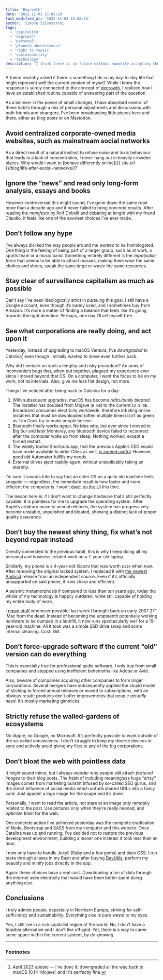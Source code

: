 ```yaml
---
title: 'Degrowth'
date: '2022-11-03 15:02:20'
last_modified_at: '2022-11-03 15:02:24'
author: 'Simone Silvestroni'
tags:
  - 'capitalism'
  - 'degrowth'
  - 'personal'
  - 'planned obsolescence'
  - 'right to repair'
  - 'sustainability'
  - 'technology'
description: 'I think there is no future without humanity accepting the fact that we need to face degrowth as a proper voluntary choice.'
---
```

A friend recently asked if there is something I do in my day-to-day life that might represent well the current version of myself. While I knew the response is surely connected to the concept of [degrowth](https://en.wikipedia.org/wiki/Degrowth), I realized how I have an established routine capable of answering part of the question.

As a believer in the power of small changes, I have absorbed several of these habits through a mix of personal adjustments and discussions with both friends and strangers. I’ve been broadcasting little pieces here and there, either as blog posts or on Mastodon.

## Avoid centralized corporate-owned media websites, such as mainstream social networks

As a direct result of a natural instinct to refuse noise and toxic behaviour that leads to a lack of concentration, I never hang out in heavily crowded places. Why would I want to [behave differently online]({{ site.url }}/blog/life-after-social-networks/)?

## Ignore the “news” and read only long-form analysis, essays and books

However controversial this might sound, I’ve gone down the same road more than a decade ago and it never failed to bring concrete results. After reading the [*manifesto* by Rolf Dobelli](https://www.amazon.com/gp/product/B07SD5TPP1/ref=x_gr_bb_amazon) and debating at length with my friend Claudio, it feels like one of the savviest choices I’ve ever made.

## Don’t follow any hype

I’ve always disliked the way people around me *wanted* to be homologated. One thing is the feeling of being part of a larger group, such as at work, a sports team or a music band. Something entirely different is the *impalpable force* that seems to be able to attract masses, making them wear the same clothes and shoes, speak the same *lingo* or waste the same resources.

## Stay clear of surveillance capitalism as much as possible

Can’t say I’ve been ideologically strict in pursuing this goal. I still have a Google account, even though it’s barely used, and I sometimes buy from Amazon. It’s more a matter of finding a balance that feels like it’s going towards the right direction. Perhaps, one day I’ll set myself free.

## See what corporations are really doing, and act upon it

Yesterday, instead of upgrading to macOS Ventura, I’ve *downgraded* to Catalina[^1]&nbsp;even though I initially wanted to move even further back.

Why did I embark on such a lengthy and risky procedure? An army of inconvenient bugs that, when put together, plagued my experience ever since I moved beyond that OS. On a computer, I want the focus to be on my work, not its internals. Also, give me *less* flat design, not more.

Things I’ve noticed after being back to Catalina for a day:

1. With subsequent upgrades, macOS has become *ridiculously bloated*. The installer has doubled from Mojave (`6 GB`) to the current `12.5 GB`. Broadband consumes electricity worldwide, therefore inflating online installers that must be downloaded (often multiple times) isn’t as green as Tim Cook try to make people believe.
2. Bluetooth finally *works again*. No idea why, but ever since I moved to Big Sur and later Monterey, any bluetooth device failed to reconnect after the computer woke up from sleep. Nothing worked, except a forced restart.
3. The widely touted Shortcuts app, that the previous Apple’s CEO would have made available to older OSes as well, [is indeed useful](/blog/automation-for-my-blog-publishing-workflow/). However, good old Automator fulfills my needs.
4. External drives eject rapidly again, without unexplicably taking an eternity.

I’m sure it sounds trite to say that an older OS on a quite old machine feels snappier — regardless, the immediate result is how faster and more efficient the computer is. I won’t [dwell on the UI](https://meyerweb.com/eric/thoughts/2023/04/04/ventura-vexations/#shortcut-stupidity) this time.

The lesson here is: if I don’t want to change hardware that’s still perfectly capable, it is pointless for me to upgrade the operating system. After Apple’s arbitrary move to annual releases, the system has progressively become unstable, unpolished and bloated, showing a distinct lack of proper quality assurance.

## Don’t buy the newest shiny thing, fix what’s not beyond repair instead

Directly connected to the previous habit, this is why I keep doing all my personal and business-related work on a 7-year-old laptop. 

Similarly, my phone is a 4-year-old Xiaomi that was worth `£130` when new. After removing the original locked system, I replaced it with [the newest Android](/blog/installing-android-13-on-an-unsupported-non-google-phone/) release from an independent source. Even if it’s officially unsupported on said phone, it runs sharp and efficient.

A seismic metamorphosis if compared to less than ten years ago, today the whole of my technology is happily outdated, while still capable of holding my entire body of work. 

I [repair stuff](https://en.wikipedia.org/wiki/Right_to_repair) whenever possible: last week I brought back an early 2007 27" iMac from the dead. Instead of becoming the umpteenth potentially working hardware to be dumped in a landfill, it now runs spectacularly well for a 15-year-old machine. All it took was a simple SSD drive swap and some internal cleaning. Cost: `€60`.

## Don’t force-upgrade software if the current “old” version can do everything

This is especially true for professional audio software. I only buy from small companies and stopped using inefficient behemoths like Adobe or Avid.

Also, beware of companies acquiring other companies to form larger corporations. Several mergers have subsequently applied the stupid model of sticking to forced annual releases or moved to subscriptions, with an obvious result: products don’t offer improvements that people *actually need*. It’s mostly marketing gimmicks.

## Strictly refuse the walled-gardens of ecosystems

No iApple, no Google, no Microsoft. It’s perfectly possible to work outside of the so-called *convenience*. I don’t struggle to keep my diverse devices in sync and actively avoid giving my files to any of the big corporations.

## Don’t bloat the web with pointless data

It might sound minor, but I always wonder why people still attach *featured images* to their blog posts. The habit of including meaningless huge “artsy” images comes from marketing bullshit infused by so-called SEO gurus, and the direct influence of social media which unfurls shared URLs into a fancy card. Just appoint a logo image for the scope and it’s done.

Personally, I want to read the article, not stare at an image only remotely related to the post. Use pictures only when they’re really needed, and *optimize them* for the web.

One concrete action I’ve achieved yesterday was the complete eradication of Node, Bootstrap and SASS from my computer and this website. Once Catalina was up and running, I’ve decided not to restore the previous development environment, building a leaner one instead: it took less than an hour. 

I now only have to handle Jekyll (Ruby and a few gems) and plain CSS. I run tasks through aliases in my Bash and after buying [DevUtils](https://devutils.com/), perform my beautify and minify jobs directly in the app.

Again: these choices have a real cost. Downloading a ton of data through the internet uses electricity that would have been better spent doing anything else.

## Conclusions

I truly admire people, especially in Northern Europe, striving for self-sufficiency and sustainability. Everything else is pure waste to my eyes.

Yes, I still live in a rich capitalist region of the world. No, I don’t have a feasible alternative and I don’t live off-grid. Yet, there is a way to carve some space within the current system, by *de-growing*.

***

### Footnotes

[^1]: April 2023 update — I've done it: downgraded all the way back to macOS 10.14 ‘Mojave’, and it's perfectly fine.